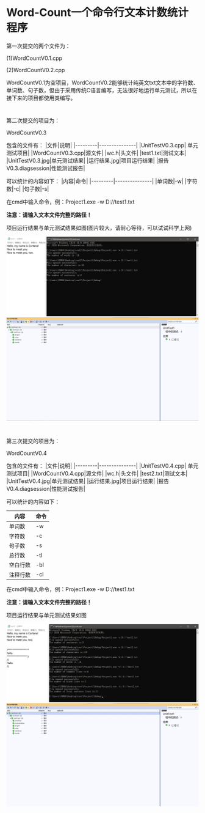 # Word-Count一个命令行文本计数统计程序

第一次提交的两个文件为：

(1)WordCountV0.1.cpp

(2)WordCountV0.2.cpp

WordCountV0.1为空项目，WordCountV0.2能够统计纯英文txt文本中的字符数、单词数、句子数，但由于采用传统C语言编写，无法很好地运行单元测试，所以在接下来的项目都使用类编写。

#

第二次提交的项目为：

WordCountV0.3

包含的文件有：
|文件|说明|
|---------|---------------|
|UnitTestV0.3.cpp| 单元测试项目|
|WordCountV0.3.cpp|源文件|
|wc.h|头文件|
|test1.txt|测试文本|
|UnitTestV0.3.jpg|单元测试结果|
|运行结果.jpg|项目运行结果|
|报告V0.3.diagsession|性能测试报告|

可以统计的内容如下：
|内容|命令|
|---------|---------------|
|单词数|-w|
|字符数|-c|
|句子数|-s|

在cmd中输入命令，例：Project1.exe -w D://test1.txt 

**注意：请输入文本文件完整的路径！**

项目运行结果与单元测试结果如图(图片较大，请耐心等待，可以试试科学上网)

![](https://github.com/yuqipeng0930/WordCount/blob/master/WordCountV0.3/%E8%BF%90%E8%A1%8C%E7%BB%93%E6%9E%9C.jpg)
![](https://github.com/yuqipeng0930/WordCount/blob/master/WordCountV0.3/UnitTestV0.3.jpg)

#

第三次提交的项目为：

WordCountV0.4

包含的文件有：
|文件|说明|
|---------|---------------|
|UnitTestV0.4.cpp| 单元测试项目|
|WordCountV0.4.cpp|源文件|
|wc.h|头文件|
|test2.txt|测试文本|
|UnitTestV0.4.jpg|单元测试结果|
|运行结果.jpg|项目运行结果|
|报告V0.4.diagsession|性能测试报告|


可以统计的内容如下：

|内容|命令|
|---------|---------------|
|单词数|-w|
|字符数|-c|
|句子数|-s|
|总行数| -tl|
|空白行数|-bl|
|注释行数|-cl|

在cmd中输入命令，例：Project1.exe -w D://test1.txt 

**注意：请输入文本文件完整的路径！**

项目运行结果与单元测试结果如图

![](https://github.com/yuqipeng0930/WordCount/blob/master/WordCountV0.4/%E8%BF%90%E8%A1%8C%E7%BB%93%E6%9E%9C.jpg)
![](https://github.com/yuqipeng0930/WordCount/blob/master/WordCountV0.4/UnitTestV0.4.jpg)



